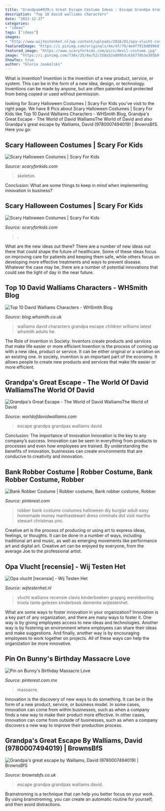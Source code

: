 ```yaml
---
title: "Grandpa&#039;s Great Escape Costume Ideas : Escape Grandpa Grandpas Walliams David"
description: "Top 10 david walliams characters"
date: "2022-12-27"
categories:
- "ideas"
tags: ["ideas"]
images:
- "http://www.wijtestenhet.nl/wp-content/uploads/2016/01/opa-vlucht-cover.jpg"
featuredImage: "https://i.pinimg.com/originals/4e/4f/79/4e4f7919d0996d7a344626465315851f.jpg"
featured_image: "https://www.scaryforkids.com/pics/devil-costume.jpg"
image: "https://i.pinimg.com/736x/25/8a/52/258a52a8095dc636770b3e305b9fc89a--the-birthday-massacre-chibi.jpg"
ShowToc: true
author: "Gloria Jaskolski"
---
```



What is invention?
Invention is the invention of a new product, service, or system. This can be in the form of a new idea, design, or technology. Inventions can be made by anyone, but are often patented and protected from being copied or used without permission.

	

		
looking for Scary Halloween Costumes | Scary For Kids you've visit to the right page. We have 8 Pics about Scary Halloween Costumes | Scary For Kids like Top 10 David Walliams Characters - WHSmith Blog, Grandpa&#039;s Great Escape - The World of David WalliamsThe World of David and also Grandpa&#039;s great escape by Walliams, David (9780007494019) | BrownsBfS. Here you go:
		
    
## Scary Halloween Costumes | Scary For Kids

<img loading=lazy src="https://www.scaryforkids.com/pics/skeleton-costume.jpg" onerror="this.onerror=null;this.src='https://tse4.mm.bing.net/th?id=OIP.X0ZUEMTOqgc3BUJSdDczwQHaHa&amp;pid=15.1';" alt="Scary Halloween Costumes | Scary For Kids">

_Source: scaryforkids.com_

>skeleton. 

	

Conclusion: What are some things to keep in mind when implementing innovation in business?
 

    
## Scary Halloween Costumes | Scary For Kids

<img loading=lazy src="https://www.scaryforkids.com/pics/devil-costume.jpg" onerror="this.onerror=null;this.src='https://tse4.mm.bing.net/th?id=OIP.BKwLWjIe6V0bQUF80exi1gHaHa&amp;pid=15.1';" alt="Scary Halloween Costumes | Scary For Kids">

_Source: scaryforkids.com_

>. 

	

What are the new ideas out there?
There are a number of new ideas out there that could shape the future of healthcare. Some of these ideas focus on improving care for patients and keeping them safe, while others focus on developing more effective treatments and ways to prevent disease. Whatever the case may be, there are a number of potential innovations that could see the light of day in the near future.

    
## Top 10 David Walliams Characters - WHSmith Blog

<img loading=lazy src="https://images.blog.whsmith.co.uk/david-walliams-fave-characters_grandpa.jpg" onerror="this.onerror=null;this.src='https://tse4.mm.bing.net/th?id=OIP.ChHYuT7Mi5OYMmvhzrgFzQHaMF&amp;pid=15.1';" alt="Top 10 David Walliams Characters - WHSmith Blog">

_Source: blog.whsmith.co.uk_

>walliams david characters grandpa escape children williams latest whsmith adults he. 

	

The Role of Invention in Society: Inventors create products and services that make life easier or more efficient
Invention is the process of coming up with a new idea, product or service. It can be either original or a variation on an existing one. In society, invention is an important part of the economy. It allows people to create new products and services that make life easier or more efficient.

    
## Grandpa&#039;s Great Escape - The World Of David WalliamsThe World Of David

<img loading=lazy src="https://www.worldofdavidwalliams.com/wp-content/uploads/2015/09/Grandpa1-181x300.jpg" onerror="this.onerror=null;this.src='https://tse2.mm.bing.net/th?id=OIP.lNiRDiMmBCYBw2nI909eAAAAAA&amp;pid=15.1';" alt="Grandpa&#039;s Great Escape - The World of David WalliamsThe World of David">

_Source: worldofdavidwalliams.com_

>escape grandpa grandpas walliams david. 

	

Conclusion: The importance of innovation
Innovation is the key to any company’s success. Innovation can be seen in everything from products to processes and even how employees are trained. By understanding the benefits of innovation, businesses can create environments that are conducive to creativity and innovation.

    
## Bank Robber Costume | Robber Costume, Bank Robber Costume, Robber

<img loading=lazy src="https://i.pinimg.com/originals/4e/4f/79/4e4f7919d0996d7a344626465315851f.jpg" onerror="this.onerror=null;this.src='https://tse1.mm.bing.net/th?id=OIP.IV0cgGCKHDBmNrRT99iwAQHaJQ&amp;pid=15.1';" alt="Bank Robber Costume | Robber costume, Bank robber costume, Robber">

_Source: pinterest.com_

>robber bank costume costumes halloween diy burglar adult easy homemade money marthastewart dress criminals dot visit martha stewart christmas pnc. 

	

Creative art is the process of producing or using art to express ideas, feelings, or thoughts. It can be done in a number of ways, including traditional art and music, as well as emerging movements like performance art and digital art. Creative art can be enjoyed by everyone, from the average Joe to the professional artist.

    
## Opa Vlucht [recensie] - Wij Testen Het

<img loading=lazy src="http://www.wijtestenhet.nl/wp-content/uploads/2016/01/opa-vlucht-cover.jpg" onerror="this.onerror=null;this.src='https://tse3.mm.bing.net/th?id=OIP.BkZmiFlLlMPaZ-H04NvXdwHaK6&amp;pid=15.1';" alt="Opa vlucht [recensie] - Wij Testen Het">

_Source: wijtestenhet.nl_

>vlucht walliams recensie clavis kinderboeken grappig wereldoorlog troela tante gelezen kinderboek dementie wijtestenhet. 

	

What are some ways to foster innovation in your organization?
Innovation is a key part of any organization, and there are many ways to foster it. One way is by giving employees access to new ideas and technologies. Another way is by fostering an environment where employees can share their ideas and make suggestions. And finally, another way is by encouraging employees to work together on projects. All of these ways can help the organization be more innovative.

    
## Pin On Bunny&#039;s Birthday Massacre Love

<img loading=lazy src="https://i.pinimg.com/736x/25/8a/52/258a52a8095dc636770b3e305b9fc89a--the-birthday-massacre-chibi.jpg" onerror="this.onerror=null;this.src='https://tse3.mm.bing.net/th?id=OIP.h4pNhJcniBxDlSa1k3AxzgDfEs&amp;pid=15.1';" alt="Pin on Bunny&#039;s Birthday Massacre Love">

_Source: pinterest.com.mx_

>massacre. 

	

Innovation is the discovery of new ways to do something. It can be in the form of a new product, service, or business model. In some cases, innovation can come from within businesses, such as when a company finds a new way to make their product more effective. In other cases, innovation can come from outside of businesses, such as when a company discovers a new way to improve their production process.

    
## Grandpa&#039;s Great Escape By Walliams, David (9780007494019) | BrownsBfS

<img loading=lazy src="http://www.bibdsl.co.uk/imagegallery2/bds/201540/9780007494019_3.JPG" onerror="this.onerror=null;this.src='https://tse4.mm.bing.net/th?id=OIP.-W3rjrKH3j4qXpVaeeL3rgHaMG&amp;pid=15.1';" alt="Grandpa&#039;s great escape by Walliams, David (9780007494019) | BrownsBfS">

_Source: brownsbfs.co.uk_

>escape grandpa grandpas walliams david. 

	

Brainstroming is a technique that can help you better focus on your work. By using brainstroming, you can create an automatic routine for yourself, and then avoid distractions.

